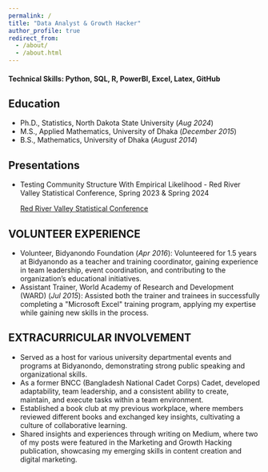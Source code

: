 ```yaml
---
permalink: /
title: "Data Analyst & Growth Hacker"
author_profile: true
redirect_from: 
  - /about/
  - /about.html
---
```


#### Technical Skills: Python, SQL, R, PowerBI, Excel, Latex, GitHub

## Education
- Ph.D., Statistics,          North Dakota State University (_Aug 2024_)								       		
- M.S., Applied Mathematics,	 University of Dhaka (_December 2015_)	 			        		
- B.S., Mathematics,          University of Dhaka (_August 2014_)


## Presentations
- Testing Community Structure With Empirical Likelihood - Red River Valley Statistical Conference, Spring 2023 & Spring 2024

  [Red River Valley Statistical Conference](https://www.ndsu.edu/statistics/red_river_valley_statistical_conference/)

## VOLUNTEER EXPERIENCE
- Volunteer, Bidyanondo Foundation (_Apr 2016_): Volunteered for 1.5 years at Bidyanondo as a teacher and training coordinator, gaining experience in team leadership,
event coordination, and contributing to the organization’s educational initiatives. 
- Assistant Trainer, World Academy of Research and Development (WARD) (_Jul 2015_): Assisted both the trainer and trainees in successfully completing a "Microsoft Excel" training program, applying my
expertise while gaining new skills in the process.

## EXTRACURRICULAR INVOLVEMENT
- Served as a host for various university departmental events and programs at Bidyanondo, demonstrating strong public
speaking and organizational skills.
- As a former BNCC (Bangladesh National Cadet Corps) Cadet, developed adaptability, team leadership, and a consistent
ability to create, maintain, and execute tasks within a team environment.
- Established a book club at my previous workplace, where members reviewed different books and exchanged key insights,
cultivating a culture of collaborative learning.
- Shared insights and experiences through writing on Medium, where two of my posts were featured in the Marketing and
Growth Hacking publication, showcasing my emerging skills in content creation and digital marketing.
